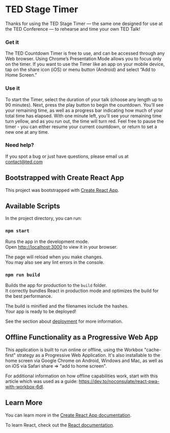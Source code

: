 # TED Stage Timer

Thanks for using the TED Stage Timer — the same one designed for use
at the TED Conference — to rehearse and time your own TED Talk!

### Get it

The TED Countdown Timer is free to use, and can be accessed through
any Web browser. Using Chrome’s Presentation Mode allows you to focus
only on the timer. If you want to use the Timer like an app on your
mobile device, tap on the share icon (iOS) or menu button (Android)
and select “Add to Home Screen.”

### Use it

To start the Timer, select the duration of your talk (choose any
length up to 90 minutes). Next, press the play button to begin the
countdown. You'll see your remaining time, as well as a progress bar
indicating how much of your total time has elapsed. With one minute
left, you'll see your remaining time turn yellow, and as you run out,
the time will turn red. Feel free to pause the timer - you can either
resume your current countdown, or return to set a new one at any time.

### Need help?

If you spot a bug or just have questions, please email us at
[contact@ted.com](contact@ted.com)

## Bootstrapped with Create React App

This project was bootstrapped with [Create React App](https://github.com/facebook/create-react-app).

## Available Scripts

In the project directory, you can run:

### `npm start`

Runs the app in the development mode.\
Open [http://localhost:3000](http://localhost:3000) to view it in your browser.

The page will reload when you make changes.\
You may also see any lint errors in the console.

### `npm run build`

Builds the app for production to the `build` folder.\
It correctly bundles React in production mode and optimizes the build for the best performance.

The build is minified and the filenames include the hashes.\
Your app is ready to be deployed!

See the section about [deployment](https://facebook.github.io/create-react-app/docs/deployment) for more information.

## Offline Functionality as a Progressive Web App

This application is built to run online or offline, using the Workbox "cache-first" strategy as a Progressive Web Application. It's also installable to the home screen via Google Chrome on Android, Windows and Mac, as well as on iOS via Safari share => "add to home screen".

For additional information on how offline capabilities work, start with this article which was used as a guide: https://dev.to/noconsulate/react-pwa-with-workbox-6dl.

## Learn More

You can learn more in the [Create React App documentation](https://facebook.github.io/create-react-app/docs/getting-started).

To learn React, check out the [React documentation](https://reactjs.org/).
